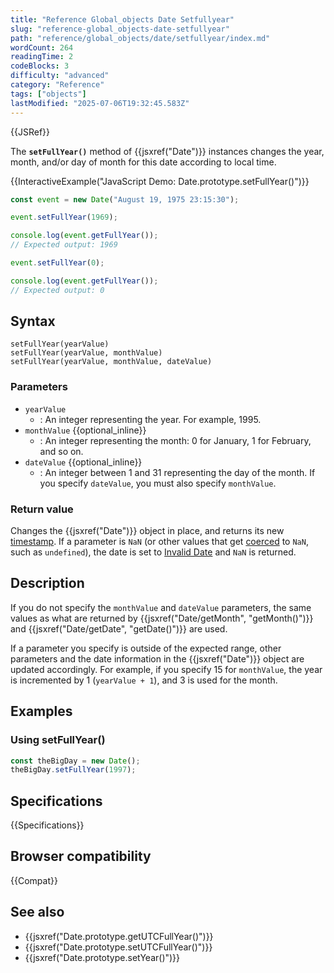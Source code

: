 ```yaml
---
title: "Reference Global_objects Date Setfullyear"
slug: "reference-global_objects-date-setfullyear"
path: "reference/global_objects/date/setfullyear/index.md"
wordCount: 264
readingTime: 2
codeBlocks: 3
difficulty: "advanced"
category: "Reference"
tags: ["objects"]
lastModified: "2025-07-06T19:32:45.583Z"
---
```



{{JSRef}}

The **`setFullYear()`** method of {{jsxref("Date")}} instances changes the year, month, and/or day of month for this date according to local time.

{{InteractiveExample("JavaScript Demo: Date.prototype.setFullYear()")}}

```js interactive-example
const event = new Date("August 19, 1975 23:15:30");

event.setFullYear(1969);

console.log(event.getFullYear());
// Expected output: 1969

event.setFullYear(0);

console.log(event.getFullYear());
// Expected output: 0
```

## Syntax

```js-nolint
setFullYear(yearValue)
setFullYear(yearValue, monthValue)
setFullYear(yearValue, monthValue, dateValue)
```

### Parameters

- `yearValue`
  - : An integer representing the year. For example, 1995.
- `monthValue` {{optional_inline}}
  - : An integer representing the month: 0 for January, 1 for February, and so on.
- `dateValue` {{optional_inline}}
  - : An integer between 1 and 31 representing the day of the month. If you specify `dateValue`, you must also specify `monthValue`.

### Return value

Changes the {{jsxref("Date")}} object in place, and returns its new [timestamp](/en-US/docs/Web/JavaScript/Reference/Global_Objects/Date#the_epoch_timestamps_and_invalid_date). If a parameter is `NaN` (or other values that get [coerced](/en-US/docs/Web/JavaScript/Reference/Global_Objects/Number#number_coercion) to `NaN`, such as `undefined`), the date is set to [Invalid Date](/en-US/docs/Web/JavaScript/Reference/Global_Objects/Date#the_epoch_timestamps_and_invalid_date) and `NaN` is returned.

## Description

If you do not specify the `monthValue` and `dateValue` parameters, the same values as what are returned by {{jsxref("Date/getMonth", "getMonth()")}} and {{jsxref("Date/getDate", "getDate()")}} are used.

If a parameter you specify is outside of the expected range, other parameters and the date information in the {{jsxref("Date")}} object are updated accordingly. For example, if you specify 15 for `monthValue`, the year is incremented by 1 (`yearValue + 1`), and 3 is used for the month.

## Examples

### Using setFullYear()

```js
const theBigDay = new Date();
theBigDay.setFullYear(1997);
```

## Specifications

{{Specifications}}

## Browser compatibility

{{Compat}}

## See also

- {{jsxref("Date.prototype.getUTCFullYear()")}}
- {{jsxref("Date.prototype.setUTCFullYear()")}}
- {{jsxref("Date.prototype.setYear()")}}
